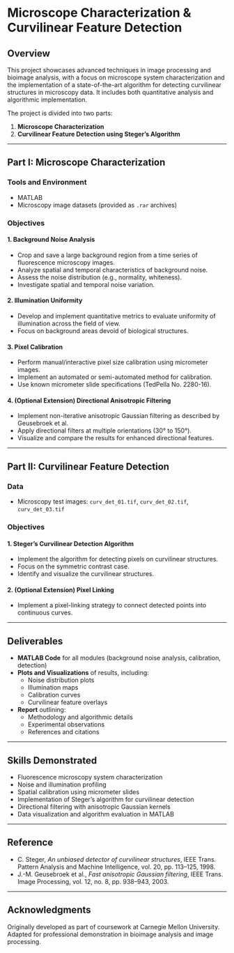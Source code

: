 # Microscope Characterization & Curvilinear Feature Detection

## Overview

This project showcases advanced techniques in image processing and bioimage analysis, with a focus on microscope system characterization and the implementation of a state-of-the-art algorithm for detecting curvilinear structures in microscopy data. It includes both quantitative analysis and algorithmic implementation.

The project is divided into two parts:

1. **Microscope Characterization**
2. **Curvilinear Feature Detection using Steger’s Algorithm**

---

## Part I: Microscope Characterization

### Tools and Environment
- MATLAB
- Microscopy image datasets (provided as `.rar` archives)

### Objectives

#### 1. Background Noise Analysis
- Crop and save a large background region from a time series of fluorescence microscopy images.
- Analyze spatial and temporal characteristics of background noise.
- Assess the noise distribution (e.g., normality, whiteness).
- Investigate spatial and temporal noise variation.

#### 2. Illumination Uniformity
- Develop and implement quantitative metrics to evaluate uniformity of illumination across the field of view.
- Focus on background areas devoid of biological structures.

#### 3. Pixel Calibration
- Perform manual/interactive pixel size calibration using micrometer images.
- Implement an automated or semi-automated method for calibration.
- Use known micrometer slide specifications (TedPella No. 2280-16).

#### 4. (Optional Extension) Directional Anisotropic Filtering
- Implement non-iterative anisotropic Gaussian filtering as described by Geusebroek et al.
- Apply directional filters at multiple orientations (30° to 150°).
- Visualize and compare the results for enhanced directional features.

---

## Part II: Curvilinear Feature Detection

### Data
- Microscopy test images: `curv_det_01.tif`, `curv_det_02.tif`, `curv_det_03.tif`

### Objectives

#### 1. Steger’s Curvilinear Detection Algorithm
- Implement the algorithm for detecting pixels on curvilinear structures.
- Focus on the symmetric contrast case.
- Identify and visualize the curvilinear structures.

#### 2. (Optional Extension) Pixel Linking
- Implement a pixel-linking strategy to connect detected points into continuous curves.

---

## Deliverables

- **MATLAB Code** for all modules (background noise analysis, calibration, detection)
- **Plots and Visualizations** of results, including:
  - Noise distribution plots
  - Illumination maps
  - Calibration curves
  - Curvilinear feature overlays
- **Report** outlining:
  - Methodology and algorithmic details
  - Experimental observations
  - References and citations

---

## Skills Demonstrated

- Fluorescence microscopy system characterization
- Noise and illumination profiling
- Spatial calibration using micrometer slides
- Implementation of Steger’s algorithm for curvilinear detection
- Directional filtering with anisotropic Gaussian kernels
- Data visualization and algorithm evaluation in MATLAB

---

## Reference

- C. Steger, *An unbiased detector of curvilinear structures*, IEEE Trans. Pattern Analysis and Machine Intelligence, vol. 20, pp. 113–125, 1998.
- J.-M. Geusebroek et al., *Fast anisotropic Gaussian filtering*, IEEE Trans. Image Processing, vol. 12, no. 8, pp. 938–943, 2003.

---

## Acknowledgments

Originally developed as part of coursework at Carnegie Mellon University. Adapted for professional demonstration in bioimage analysis and image processing.

